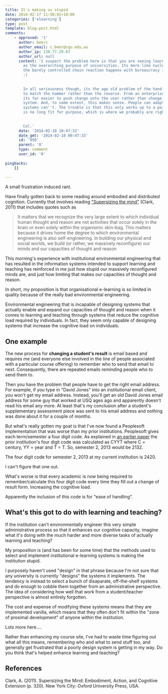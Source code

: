 ```yaml
---
title: It's making us stupid
date: 2014-02-17 11:58:01+10:00
categories: ['elearning']
type: post
template: blog-post.html
comments:
    - approved: '1'
      author: beerc
      author_email: c.beer@cqu.edu.au
      author_ip: 138.77.29.67
      author_url: null
      content: 'I suspect the problem here is that you are seeing learning and teaching
        as the overarching purpose of universities. Its more like nuclear energy, except
        the barely controlled chain reaction happens with bureaucracy instead of atoms
        :)
    
    
        In all seriousness though, its the age old problem of the hand having to be re-engineered
        to match the hammer rather than the reverse. From an enterprise system''s perspective,
        its far easier to push change onto the user rather than change the enterprise
        system. And, to some extent, this makes sense. People can adapt whereas enterprise
        systems can''t. The trouble is that this only works up to a point where the system
        is no long fit for purpose, which is where we probably are right now.
    
    
        Col.'
      date: '2014-02-18 10:47:33'
      date_gmt: '2014-02-18 00:47:33'
      id: '950'
      parent: '0'
      type: comment
      user_id: '0'
    
pingbacks:
    []
    
---
```

A small frustration induced rant.

Have finally gotten back to some reading around embodied and distributed cognition. Currently that involves reading ["Supersizing the mind"](http://global.oup.com/academic/product/supersizing-the-mind-9780195333213) (Clark, 2011) that includes quotes such as

> It matters that we recognize the very large extent to which individual human thought and reason are not activities that occur solely in the brain or even solely within the organismic skin-bag. This matters because it drives home the degree to which environmental engineering is also self-engineering. In building our physical and social worlds, we build (or rather, we massively reconfigure) our minds and our capacities of thought and reason

This morning's experience with institutional environmental engineering that has resulted in the information systems intended to support learning and teaching has reinforced in me just how stupid our massively reconfigured minds are, and just how limiting that makes our capacities of thought and reason.

In short, my proposition is that organisational e-learning is so limited in quality because of the really bad environmental engineering.

Environmental engineering that is incapable of designing systems that actually enable and expand our capacities of thought and reason when it comes to learning and teaching through systems that reduce the cognitive load required by individuals. In fact, they seem only capable of designing systems that increase the cognitive load on individuals.

## One example

The new process for **changing a student's result** is email based and requires me (and everyone else involved in the line of people associated with a particular course offering) to remember who to send that email to next. Consequently, there are repeated emails reminding people who to send them to.

Then you have the problem that people have to get the right email address. For example, if you type in "David Jones" into an institutional email client, you won't get my email address. Instead, you'll get an old David Jones email address for some guy that worked at USQ ages ago and apparently doesn't read his email any more. At least that's my conclusion after a student's supplementary assessment piece was sent to his email address and nothing was done about it for a couple of months.

But what's really gotten my goat is that I've now found a Peoplesoft implementation that was worse than my prior institutions. Peoplesoft gives each term/semester a four digit code. As explained in [an earlier paper](/blog2/publications/how-to-live-with-erp-systems-and-thrive/#strm) the prior institution's four digit code was calculated as CYYT where C = century, YY = year and T = T. So, semester 2, 2013 would be 2132.

The four digit code for semester 2, 2013 at my current institution is 2420.

I can't figure that one out.

What's worse is that every academic is now being required to remember/calculate this four digit code every time they fill out a change of result form. Increasing the cognitive load.

Apparently the inclusion of this code is for "ease of handling".

## What's this got to do with learning and teaching?

If the institution can't environmentally engineer this very simple administrative process so that it enhances our cognitive capacity, imagine what it's doing with the much harder and more diverse tasks of actually learning and teaching?

My proposition is (and has been for some time) that the methods used to select and implement institutional e-learning systems is making the institution stupid.

I purposely haven't used "design" in that phrase because I'm not sure that any university is currently "designs" the systems it implements. The tendency is instead to select a bunch of disaparate, off-the-shelf systems and do enough to cobble them together from an administrative perspective. The idea of considering how well that work from a student/teacher perspective is almost entirely forgotten.

The cost and expense of modifying these systems means that they are implemented vanilla, which means that they often don't fit within the "zone of proximal development" of anyone within the institution.

Lots more here....</rant>

Rather than enhancing my course site, I've had to waste time figuring out what all this means, remembering who and what to send stuff too, and generally get frustrated that a poorly design system is getting in my way. Do you think that's helped enhance learning and teaching?

## References

Clark, A. (2011). Supersizing the Mind: Embodiment, Action, and Cognitive Extension (p. 320). New York City: Oxford University Press, USA.